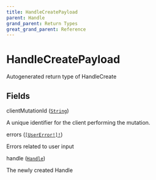 ```yaml
---
title: HandleCreatePayload
parent: Handle
grand_parent: Return Types
great_grand_parent: Reference
---
```


# HandleCreatePayload

Autogenerated return type of HandleCreate

## Fields

<div class="field-entry ">
  <span id="client_mutation_id" class="field-name anchored">clientMutationId (<code><a href="/docs/reference/scalar/string">String</a></code>)</span>

  <div class="description-wrapper">
   <p>A unique identifier for the client performing the mutation.</p>

  </div>
</div>

<div class="field-entry ">
  <span id="errors" class="field-name anchored">errors (<code><a href="/docs/reference/object/user_error">[UserError!]!</a></code>)</span>

  <div class="description-wrapper">
   <p>Errors related to user input</p>

  </div>
</div>

<div class="field-entry ">
  <span id="handle" class="field-name anchored">handle (<code><a href="/docs/reference/object/handle">Handle</a></code>)</span>

  <div class="description-wrapper">
   <p>The newly created Handle</p>

  </div>
</div>

